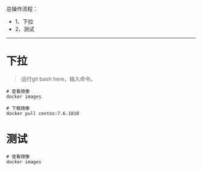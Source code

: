 总操作流程：
- 1、下拉
- 2、测试

***


# 下拉

> 运行git bash here，输入命令。

```shell
# 查看镜像
docker images

# 下载镜像
docker pull centos:7.6.1810
```
# 测试

```shell
# 查看镜像
docker images


```